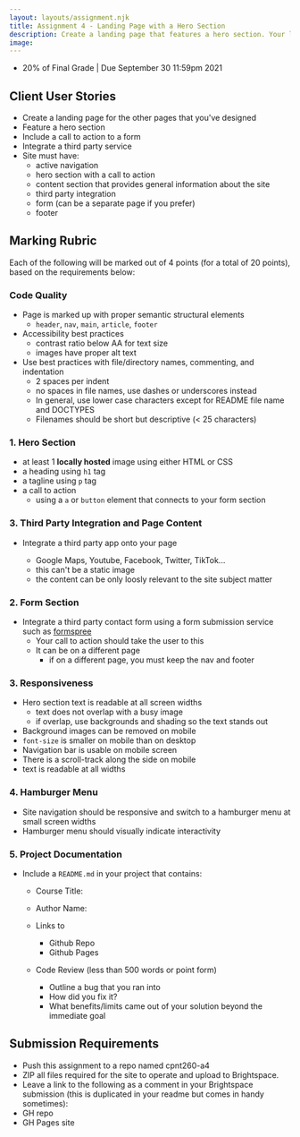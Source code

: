 ```yaml
---
layout: layouts/assignment.njk
title: Assignment 4 - Landing Page with a Hero Section
description: Create a landing page that features a hero section. Your landing page will also need to integrate a third party service (such as google maps) and your hero section must include a call to action that links to a signup or survey form.
image:
---
```


- 20% of Final Grade | Due September 30 11:59pm 2021

## Client User Stories

- Create a landing page for the other pages that you've designed
- Feature a hero section
- Include a call to action to a form
- Integrate a third party service
- Site must have:
  - active navigation
  - hero section with a call to action
  - content section that provides general information about the site
  - third party integration
  - form (can be a separate page if you prefer)
  - footer

## Marking Rubric

Each of the following will be marked out of 4 points (for a total of 20 points), based on the requirements below:

### Code Quality

- Page is marked up with proper semantic structural elements
  - `header`, `nav`, `main`, `article`, `footer`
- Accessibility best practices
  - contrast ratio below AA for text size
  - images have proper alt text
- Use best practices with file/directory names, commenting, and indentation
  - 2 spaces per indent
  - no spaces in file names, use dashes or underscores instead
  - In general, use lower case characters except for README file name and DOCTYPES
  - Filenames should be short but descriptive (< 25 characters)

### 1. Hero Section

- at least 1 **locally hosted** image using either HTML or CSS
- a heading using `h1` tag
- a tagline using `p` tag
- a call to action
  - using a `a` or `button` element that connects to your form section

### 3. Third Party Integration and Page Content

- Integrate a third party app onto your page

  - Google Maps, Youtube, Facebook, Twitter, TikTok...
  - this can't be a static image
  - the content can be only loosly relevant to the site subject matter

### 2. Form Section

- Integrate a third party contact form using a form submission service such as [formspree](https://formspree.com)
  - Your call to action should take the user to this
  - It can be on a different page
    - if on a different page, you must keep the nav and footer

### 3. Responsiveness

- Hero section text is readable at all screen widths
  - text does not overlap with a busy image
  - if overlap, use backgrounds and shading so the text stands out
- Background images can be removed on mobile
- `font-size` is smaller on mobile than on desktop
- Navigation bar is usable on mobile screen
- There is a scroll-track along the side on mobile
- text is readable at all widths

### 4. Hamburger Menu

- Site navigation should be responsive and switch to a hamburger menu at small screen widths
- Hamburger menu should visually indicate interactivity

### 5. Project Documentation

- Include a `README.md` in your project that contains:
  - Course Title:
  - Author Name:
  - Links to
    - Github Repo
    - Github Pages
  - Code Review (less than 500 words or point form)

    - Outline a bug that you ran into
    - How did you fix it?
    - What benefits/limits came out of your solution beyond the immediate goal

## Submission Requirements

- Push this assignment to a repo named cpnt260-a4
- ZIP all files required for the site to operate and upload to Brightspace.
- Leave a link to the following as a comment in your Brightspace submission (this is duplicated in your readme but comes in handy sometimes):
- GH repo
- GH Pages site
